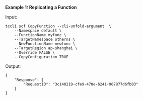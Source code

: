 **Example 1: Replicating a Function**



Input: 

```
tccli scf CopyFunction --cli-unfold-argument  \
    --Namespace default \
    --FunctionName myfunc \
    --TargetNamespace otherns \
    --NewFunctionName newfunc \
    --TargetRegion ap-shanghai \
    --Override FALSE \
    --CopyConfiguration TRUE
```

Output: 
```
{
    "Response": {
        "RequestID": "3c140219-cfe9-470e-b241-907877d6fb03"
    }
}
```

